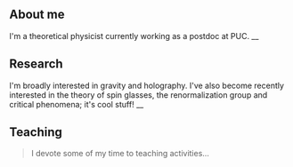 
## About me
I'm a theoretical physicist currently working as a postdoc at PUC. 
__

## Research
I'm broadly interested in gravity and holography. I've also become recently interested in the theory of spin glasses, the renormalization group and critical phenomena; it's cool stuff!
__

## Teaching 
> I devote some of my time to teaching activities...
